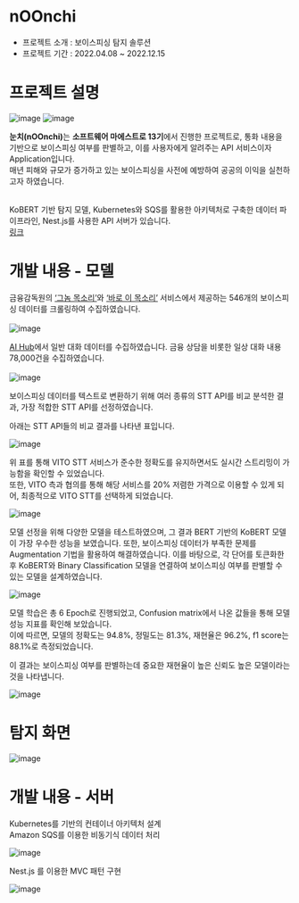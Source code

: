 # nOOnchi
- 프로젝트 소개 : 보이스피싱 탐지 솔루션
- 프로젝트 기간 : 2022.04.08 ~ 2022.12.15 


# 프로젝트 설명

![image](https://github.com/pmy02/nOOnchi/assets/62882579/d35d8313-555f-4e9e-9efc-f82e809e5a45)
![image](https://github.com/pmy02/nOOnchi/assets/62882579/7f5917b1-d259-4feb-a4b6-ee4bf9e618b7)

<strong>눈치(nOOnchi)</strong>는 <strong>소프트웨어 마에스트로 13기</strong>에서 진행한 프로젝트로, 통화 내용을 기반으로 보이스피싱 여부를 판별하고, 이를 사용자에게 알려주는 API 서비스이자 Application입니다. <br>
매년 피해와 규모가 증가하고 있는 보이스피싱을 사전에 예방하여 공공의 이익을 실천하고자 하였습니다. <br><br>
 
KoBERT 기반 탐지 모델, Kubernetes와 SQS를 활용한 아키텍처로 구축한 데이터 파이프라인, Nest.js를 사용한 API 서버가 있습니다. <br>
[링크](https://github.com/SWMTeamCuriosity)


# 개발 내용 - 모델

금융감독원의 [‘그놈 목소리’](https://www.fss.or.kr/fss/bbs/B0000206/list.do?menuNo=200690)와 [‘바로 이 목소리’](https://www.fss.or.kr/fss/bbs/B0000203/list.do?menuNo=200686) 서비스에서 제공하는 546개의 보이스피싱 데이터를 크롤링하여 수집하였습니다. <br><br>
![image](https://github.com/pmy02/nOOnchi/assets/62882579/9d4da9b7-8ed4-4150-beef-aaad69b1fbff) <br>

[AI Hub](https://aihub.or.kr/aihubdata/data/view.do?currMenu=116&topMenu=100&aihubDataSe=ty&dataSetSn=123)에서 일반 대화 데이터를 수집하였습니다. 금융 상담을 비롯한 일상 대화 내용 78,000건을 수집하였습니다. <br><br>
![image](https://github.com/pmy02/nOOnchi/assets/62882579/caba59e1-75ab-47b1-adff-e99f14092d41) <br>

보이스피싱 데이터를 텍스트로 변환하기 위해 여러 종류의 STT API를 비교 분석한 결과, 가장 적합한 STT API를 선정하였습니다. <br> 

아래는 STT API들의 비교 결과를 나타낸 표입니다. <br>

![image](https://github.com/pmy02/nOOnchi/assets/62882579/99aa342e-8fde-4957-8781-74526f2ac66c)

위 표를 통해 VITO STT 서비스가 준수한 정확도를 유지하면서도 실시간 스트리밍이 가능함을 확인할 수 있었습니다. <br>
또한, VITO 측과 협의를 통해 해당 서비스를 20% 저렴한 가격으로 이용할 수 있게 되어, 최종적으로 VITO STT를 선택하게 되었습니다. <br>

![image](https://github.com/pmy02/nOOnchi/assets/62882579/398fe901-96e9-4d90-a77e-f2bff884c3bf)

모델 선정을 위해 다양한 모델을 테스트하였으며, 그 결과 BERT 기반의 KoBERT 모델이 가장 우수한 성능을 보였습니다. 또한, 보이스피싱 데이터가 부족한 문제를 Augmentation 기법을 활용하여 해결하였습니다. 
이를 바탕으로, 각 단어를 토큰화한 후 KoBERT와 Binary Classification 모델을 연결하여 보이스피싱 여부를 판별할 수 있는 모델을 설계하였습니다.

![image](https://github.com/pmy02/nOOnchi/assets/62882579/df63ff97-ad6d-47ea-9001-c321c034a988)

모델 학습은 총 6 Epoch로 진행되었고, Confusion matrix에서 나온 값들을 통해 모델 성능 지표를 확인해 보았습니다. <br>
이에 따르면, 모델의 정확도는 94.8%, 정밀도는 81.3%, 재현율은 96.2%, f1 score는 88.1%로 측정되었습니다.

이 결과는 보이스피싱 여부를 판별하는데 중요한 재현율이 높은 신뢰도 높은 모델이라는 것을 나타냅니다.

![image](https://github.com/pmy02/nOOnchi/assets/62882579/ef0394b9-4728-46cd-bbd4-0fcff9052583)


# 탐지 화면

![image](https://github.com/pmy02/nOOnchi/assets/62882579/331c45e7-7dd2-4c9b-9430-1fdbad4998ec)


# 개발 내용 - 서버

Kubernetes를 기반의 컨테이너 아키텍처 설계 <br>
Amazon SQS를 이용한 비동기식 데이터 처리

![image](https://github.com/pmy02/nOOnchi/assets/62882579/0dcd6f34-139b-4eed-a452-bead5ba00d7e)

Nest.js 를 이용한 MVC 패턴 구현

![image](https://github.com/pmy02/nOOnchi/assets/62882579/d4abd062-f76a-444e-a3bd-52d53d04d7cf)

